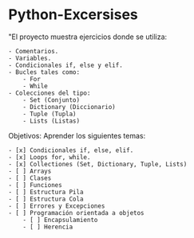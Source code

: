 ﻿# Python-Excersises

"El proyecto muestra ejercicios donde se utiliza:
    
    - Comentarios.
    - Variables.
    - Condicionales if, else y elif.
    - Bucles tales como:
        - For
        - While
    - Colecciones del tipo:
        - Set (Conjunto)
        - Dictionary (Diccionario)
        - Tuple (Tupla)
        - Lists (Listas)

Objetivos: Aprender los siguientes temas:

    - [x] Condicionales if, else, elif.
    - [x] Loops for, while.
    - [x] Collectiones (Set, Dictionary, Tuple, Lists)
    - [ ] Arrays
    - [ ] Clases 
    - [ ] Funciones
    - [ ] Estructura Pila
    - [ ] Estructura Cola
    - [ ] Errores y Excepciones
    - [ ] Programación orientada a objetos
        - [ ] Encapsulamiento
        - [ ] Herencia
